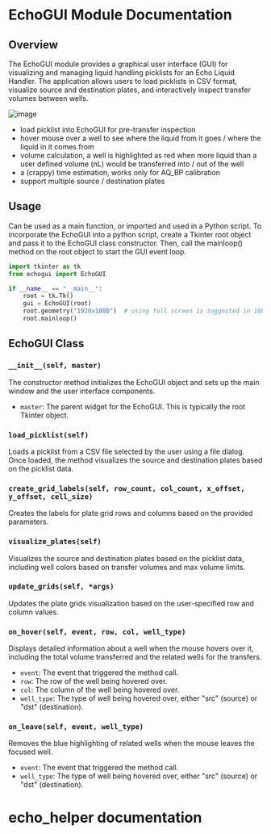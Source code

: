 # EchoGUI Module Documentation

## Overview

The EchoGUI module provides a graphical user interface (GUI) for visualizing and managing liquid handling picklists for an Echo Liquid Handler. The application allows users to load picklists in CSV format, visualize source and destination plates, and interactively inspect transfer volumes between wells.

![image](https://user-images.githubusercontent.com/46896586/227131900-0c7bfac3-7797-4b3a-bd0a-fd9aebc6f347.png)

* load picklist into EchoGUI for pre-transfer inspection
* hover mouse over a well to see where the liquid from it goes / where the liquid in it comes from
* volume calculation, a well is highlighted as red when more liquid than a user defined volume (nL) would be transferred into / out of the well
* a (crappy) time estimation, works only for AQ_BP calibration
* support multiple source / destination plates

## Usage

Can be used as a main function, or imported and used in a Python script. To incorporate the EchoGUI into a python script, create a Tkinter root object and pass it to the EchoGUI class constructor. Then, call the mainloop() method on the root object to start the GUI event loop.

```python
import tkinter as tk
from echogui import EchoGUI

if __name__ == "__main__":
    root = tk.Tk()
    gui = EchoGUI(root)
    root.geometry("1920x1080")  # using full screen is suggested in 1080p
    root.mainloop()
```

## EchoGUI Class

### `__init__(self, master)`

The constructor method initializes the EchoGUI object and sets up the main window and the user interface components.

- `master`: The parent widget for the EchoGUI. This is typically the root Tkinter object.

### `load_picklist(self)`

Loads a picklist from a CSV file selected by the user using a file dialog. Once loaded, the method visualizes the source and destination plates based on the picklist data.

### `create_grid_labels(self, row_count, col_count, x_offset, y_offset, cell_size)`

Creates the labels for plate grid rows and columns based on the provided parameters.

### `visualize_plates(self)`

Visualizes the source and destination plates based on the picklist data, including well colors based on transfer volumes and max volume limits.

### `update_grids(self, *args)`

Updates the plate grids visualization based on the user-specified row and column values.

### `on_hover(self, event, row, col, well_type)`

Displays detailed information about a well when the mouse hovers over it, including the total volume transferred and the related wells for the transfers.

- `event`: The event that triggered the method call.
- `row`: The row of the well being hovered over.
- `col`: The column of the well being hovered over.
- `well_type`: The type of well being hovered over, either "src" (source) or "dst" (destination).

### `on_leave(self, event, well_type)`

Removes the blue highlighting of related wells when the mouse leaves the focused well.

- `event`: The event that triggered the method call.
- `well_type`: The type of well being hovered over, either "src" (source) or "dst" (destination).

# echo_helper documentation
